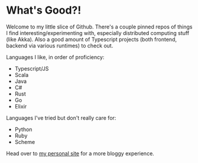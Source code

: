 # What's Good?!

Welcome to my little slice of Github. There's a couple pinned repos of things I find interesting/experimenting with, especially distributed computing stuff (like Akka). Also a good amount of Typescript projects (both frontend, backend via various runtimes) to check out.

Languages I like, in order of proficiency:
- Typescript/JS
- Scala
- Java
- C#
- Rust
- Go
- Elixir

Languages I've tried but don't really care for:
- Python
- Ruby
- Scheme

Head over to [my personal site](https://halfmatthalfcat.com) for a more bloggy experience.
